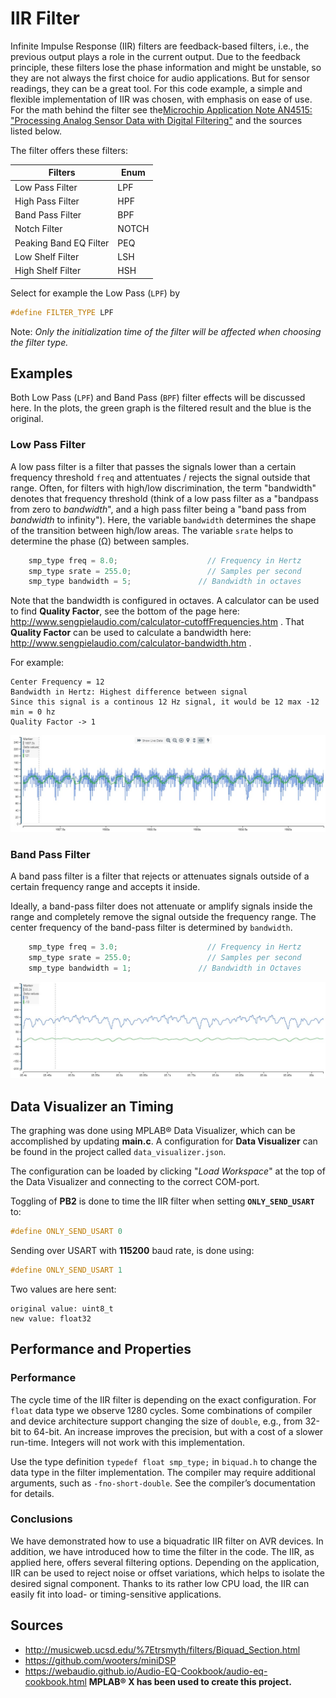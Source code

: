 
# IIR Filter

Infinite Impulse Response (IIR) filters are feedback-based filters, i.e., the previous output plays a role in the current output. Due to the feedback principle, these filters lose the phase information and might be unstable, so they are not always the first choice for audio applications. But for sensor readings, they can be a great tool. For this code example, a simple and flexible implementation of IIR was chosen, with emphasis on ease of use.
For the math behind the filter see the[Microchip Application Note AN4515: "Processing Analog Sensor Data with Digital Filtering"](https://ww1.microchip.com/downloads/en/Appnotes/ProcessAnalogSensorDataDigitalFiltering-DS00004515.pdf) and the sources listed below.


The filter offers these filters:

Filters                  | Enum                     |
-----------------------  | -----------------------  | 
Low Pass Filter          | LPF                      |
High Pass Filter         | HPF                      |
Band Pass Filter         | BPF                      |
Notch Filter             | NOTCH                    |
Peaking Band EQ Filter   | PEQ                      |
Low Shelf Filter         | LSH                      |
High Shelf Filter        | HSH                      |

Select for example the Low Pass (`LPF`) by

```c
#define FILTER_TYPE LPF
```
Note: *Only the initialization time of the filter will be affected when choosing the filter type.*



## Examples
Both Low Pass (`LPF`) and Band Pass (`BPF`) filter effects will be discussed here. In the plots, the green graph is the filtered result and the blue is the original. 

### Low Pass Filter
A low pass filter is a filter that passes the signals lower than a certain frequency threshold `freq` and attentuates / rejects the signal outside that range. Often, for filters with high/low discrimination, the term "bandwidth" denotes that frequency threshold (think of a low pass filter as a "bandpass from zero to _bandwidth_", and a high pass filter being a "band pass from _bandwidth_ to infinity"). Here, the variable `bandwidth` determines the shape of the transition between high/low areas. 
The variable `srate` helps to determine the phase (Ω) between samples.


```c
    smp_type freq = 8.0;                    // Frequency in Hertz
    smp_type srate = 255.0;                 // Samples per second
    smp_type bandwidth = 5;               // Bandwidth in octaves
```
Note that the bandwidth is configured in octaves. 
A calculator can be used to find **Quality Factor**, see the bottom of the page here:
http://www.sengpielaudio.com/calculator-cutoffFrequencies.htm
.
That **Quality Factor** can be used to calculate a bandwidth here:
http://www.sengpielaudio.com/calculator-bandwidth.htm .

For example:
```
Center Frequency = 12
Bandwidth in Hertz: Highest difference between signal 
Since this signal is a continous 12 Hz signal, it would be 12 max -12 min = 0 hz
Quality Factor -> 1
```
![Low Pass Filter](images/lpf_audio.jpg)


### Band Pass Filter

A band pass filter is a filter that rejects or attenuates signals outside of a certain frequency range and accepts it inside. 

Ideally, a band-pass filter does not attenuate or amplify signals inside the range and completely remove the signal outside the frequency range. The center frequency of the band-pass filter is determined by `bandwidth`.


```c
    smp_type freq = 3.0;                    // Frequency in Hertz
    smp_type srate = 255.0;                 // Samples per second
    smp_type bandwidth = 1;               // Bandwidth in Octaves
```

![Band Pass Filter](images/bpf_audio.jpg)


## Data Visualizer an Timing

The graphing was done using MPLAB® Data Visualizer, which can be accomplished by updating **main.c**.  A configuration for **Data Visualizer** can be found in the project called `data_visualizer.json`.

The configuration can be loaded by clicking "*Load Workspace*" at the top of the Data Visualizer and connecting to the correct COM-port.


Toggling of **PB2** is done to time the IIR filter when setting **`ONLY_SEND_USART`** to:
```c
#define ONLY_SEND_USART 0
```

Sending over USART with **115200** baud rate, is done using:
```c
#define ONLY_SEND_USART 1
```
Two values are here sent:
```
original value: uint8_t
new value: float32
```
## Performance and Properties
### Performance
The cycle time of the IIR filter is depending on the exact configuration. For `float` data type we observe 1280 cycles.
Some combinations of compiler and device architecture support changing the size of `double`, e.g., from 32-bit to 64-bit. An increase improves the precision, but with a cost of a slower run-time. Integers will not work with this implementation.

Use the type definition `typedef float smp_type;` in `biquad.h` to change the data type in the filter implementation. The compiler may require additional arguments, such as `-fno-short-double`. See the compiler’s documentation for details.

### Conclusions
We have demonstrated how to use a biquadratic IIR filter on AVR devices. In addition, we have introduced how to time the filter in the code. The IIR, as applied here, offers several filtering options. Depending on the application, IIR can be used to reject noise or offset variations, which helps to isolate the desired signal component. Thanks to its rather low CPU load, the IIR can easily fit into load- or timing-sensitive applications.

## Sources
- http://musicweb.ucsd.edu/%7Etrsmyth/filters/Biquad_Section.html
- https://github.com/wooters/miniDSP 
- https://webaudio.github.io/Audio-EQ-Cookbook/audio-eq-cookbook.html
**MPLAB® X has been used to create this project.**
